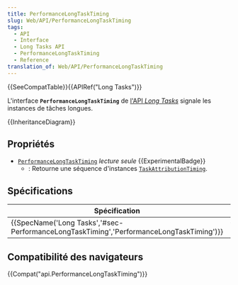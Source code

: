 ```yaml
---
title: PerformanceLongTaskTiming
slug: Web/API/PerformanceLongTaskTiming
tags:
  - API
  - Interface
  - Long Tasks API
  - PerformanceLongTaskTiming
  - Reference
translation_of: Web/API/PerformanceLongTaskTiming
---
```

{{SeeCompatTable}}{{APIRef("Long Tasks")}}

L'interface **`PerformanceLongTaskTiming`** de [l'API _Long Tasks_](/fr/docs/Web/API/Long_Tasks_API) signale les instances de tâches longues.

{{InheritanceDiagram}}

## Propriétés

- [`PerformanceLongTaskTiming`](/fr/docs/Web/API/PerformanceLongTaskTiming) _lecture seule_ {{ExperimentalBadge}}
  - : Retourne une séquence d'instances [`TaskAttributionTiming`](/fr/docs/Web/API/TaskAttributionTiming).

## Spécifications

| Spécification                                                                                                        | Statut                           | Commentaire          |
| -------------------------------------------------------------------------------------------------------------------- | -------------------------------- | -------------------- |
| {{SpecName('Long Tasks','#sec-PerformanceLongTaskTiming','PerformanceLongTaskTiming')}} | {{Spec2('Long Tasks')}} | Définition initiale. |

## Compatibilité des navigateurs

{{Compat("api.PerformanceLongTaskTiming")}}
